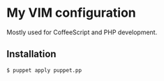 My VIM configuration
====================

Mostly used for CoffeeScript and PHP development.

## Installation

    $ puppet apply puppet.pp
